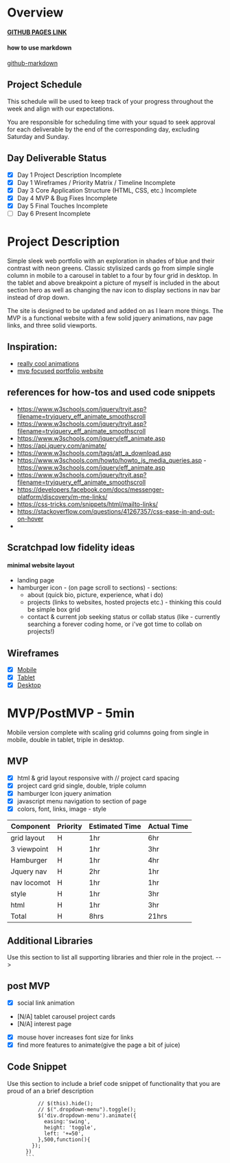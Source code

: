 # **Overview**
#### [GITHUB PAGES LINK](https://rneyrinck.github.io/Portfolio.v.2/)
#### how to use markdown

[github-markdown](https://docs.github.com/en/github/writing-on-github/getting-started-with-writing-and-formatting-on-github/basic-writing-and-formatting-syntax)

<!-- ![image](image file) -->
## Project Schedule
This schedule will be used to keep track of your progress throughout the week and align with our expectations.

You are responsible for scheduling time with your squad to seek approval for each deliverable by the end of the corresponding day, excluding Saturday and Sunday.

## Day	Deliverable	Status
- [X] Day 1	Project Description	Incomplete
- [X] Day 1	Wireframes / Priority Matrix / Timeline	Incomplete
- [x] Day 3	Core Application Structure (HTML, CSS, etc.)	Incomplete
- [x] Day 4	MVP & Bug Fixes	Incomplete
- [x] Day 5	Final Touches	Incomplete
- [ ] Day 6	Present	Incomplete

# Project Description
<!-- Use this section to describe your final project and perhaps any links to relevant sites that help convey the concept and\or functionality. -->
<!-- wireframe link
https://wireframepro.mockflow.com/editor.jsp?editor=on&publicid=M402c233ffc97f52913e260e0995b0e721642946616546&perm=Create&projectid=McU09yYtpnb&spaceid=MOA6OY4EK&ptitle=Untitled&bgcolor=white&category=featured&pcompany=C29ef791ead3348f9a9c8a387dfefb66b#/page/fb6e774339954d88a7dd2315d47dcd01 -->

Simple sleek web portfolio with an exploration in shades of blue and their contrast with neon greens. Classic stylisized cards go from simple single column in mobile to a carousel in tablet to a four by four grid in desktop. In the tablet and above breakpoint a picture of myself is included in the about section hero as well as changing the nav icon to display sections in nav bar instead of drop down. 

The site is designed to be updated and added on as I learn more things. The MVP is a functional website with a few solid jquery animations, nav page  links, and three solid viewports.

## Inspiration:
- [really cool animations](https://caferati.me/)
- [mvp focused portfolio website](https://mattfarley.ca/)

## references for how-tos and used code snippets
- https://www.w3schools.com/jquery/tryit.asp?filename=tryjquery_eff_animate_smoothscroll
- https://www.w3schools.com/jquery/tryit.asp?filename=tryjquery_eff_animate_smoothscroll
- https://www.w3schools.com/jquery/eff_animate.asp
- https://api.jquery.com/animate/
- https://www.w3schools.com/tags/att_a_download.asp
- https://www.w3schools.com/howto/howto_js_media_queries.asp
-https://www.w3schools.com/jquery/eff_animate.asp
- https://www.w3schools.com/jquery/tryit.asp?filename=tryjquery_eff_animate_smoothscroll
- https://developers.facebook.com/docs/messenger-platform/discovery/m-me-links/
- https://css-tricks.com/snippets/html/mailto-links/
- https://stackoverflow.com/questions/41267357/css-ease-in-and-out-on-hover
- 


## Scratchpad low fidelity ideas
  #### minimal website layout
  - landing page 
   - hamburger icon - (on page scroll to sections)
    - sections: 
     - about (quick bio, picture, experience, what i do)
     - projects (links to websites, hosted projects etc.) - thinking this could be simple box grid
     - contact & current job seeking status or collab status (like - currently searching a forever coding home, or i've got time to collab on projects!)

## Wireframes
<!-- Upload images of wireframe to cloudinary and add the link here with a description of the specific wireframe. Do not include the actual image and have it render on the page. -->



- [x] [Mobile](https://s3.amazonaws.com/assets.mockflow.com/app/wireframepro/company/C29ef791ead3348f9a9c8a387dfefb66b/projects/McU09yYtpnb/pages/fb6e774339954d88a7dd2315d47dcd01/image/fb6e774339954d88a7dd2315d47dcd01.png?1643046566743)
- [x] [Tablet](https://s3.amazonaws.com/assets.mockflow.com/app/wireframepro/company/C29ef791ead3348f9a9c8a387dfefb66b/projects/McU09yYtpnb/pages/fb6e774339954d88a7dd2315d47dcd01/image/fb6e774339954d88a7dd2315d47dcd01.png?1643046566743)
- [x] [Desktop](https://s3.amazonaws.com/assets.mockflow.com/app/wireframepro/company/C29ef791ead3348f9a9c8a387dfefb66b/projects/McU09yYtpnb/pages/fb6e774339954d88a7dd2315d47dcd01/image/fb6e774339954d88a7dd2315d47dcd01.png?1643046566743)

<!-- 
Wireframing Resources:

- Mockflow
- Figma
- Time/Priority Matrix
- Link
Include a full list of features that have been prioritized based on the Time and Priority Matix. This involves drawing a a square. In the middle of the square, on the x axis draw a line. The most left part of the line should start with 0hrs and the end of the line should include 2hrs. This line will be used to estimate how much time any one feature will take to complete.

Now draw a vertical line on the y axis. The top of this line should have High and the bottom Low. This line will be used to assign a priority to to each feature you wish to include in the project.

Now create a separate list starting with A and assign it one of the features. Continue to assign each feature a letter. Once complete add each letter to the matrix assigning based on what your feel it's prioirty is an how long it will take to implement. If any one feature takes longer than 2hrs to complete than break it down into smaller tasks and reassign them a new letter.

Once complete tally up the time and determine how long the project will take to complete. Now break those features into MVP and PostMVP so you can guarantee you will have a fully functioning project to demo. -->

# MVP/PostMVP - 5min
<!-- The functionality will then be divided into two separate lists: MPV and PostMVP. Carefully decided what is placed into your MVP as the client will expect this functionality to be implemented upon project completion. -->

Mobile version complete with scaling grid columns going from single in mobile, double in tablet, triple in desktop.



<!-- ## MVP (examples)
- Pull data using google json api
- Render data on page
- Allow user to choose favorites
- Save their choices in firebase
- PostMVP
- Anything else that is not MVP
- Functional Components
Based on the initial logic defined in the previous sections try and breakdown the logic further into smaller components. Try and capture what logic would need to be defined if the game was broken down into the following categories.

Time frames are also key in the development cycle. You have limited time to code all phases of the portfolio. Your estimates can then be used to evalute possibilities based on time needed and the actual time you have before the portfolio must be submitted. It's always best to pad the time by a few hours so that you account for the unknown so add and additional hour or two to each component to play it safe. -->

## MVP
- [x] html & grid layout responsive with \/\/ project card spacing
- [x] project card grid single, double, triple column
- [x] hamburger Icon jquery animation
- [x] javascript menu navigation to section of page
- [x] colors, font, links, image - style

| Component | Priority | Estimated Time |	Actual Time |
|-----------|----------|----------------|-------------|
|grid layout|	H        |	1hr           | 6hr          |
|3 viewpoint|	H        |	1hr           | 3hr          |
|Hamburger  |	H        |	1hr           | 4hr          |
|Jquery nav |	H        |	2hr           | 1hr          |
|nav locomot|	H        |	1hr           | 1hr          |
|style      |	H        |	1hr           | 3hr          |
|html       |	H        |	1hr           | 3hr          |
|Total	    | H	       |  8hrs	        | 21hrs

## Additional Libraries
Use this section to list all supporting libraries and thier role in the project. -->
<!-- taken from project_worksheet#2.md example
Bootstrap
- Navbar: https://getbootstrap.com/docs/4.0/components/navbar/
- Carousel: https://docs.google.com/spreadsheets/d/1-ZlnyCZ-h5ZsVR3nPYxkpS46DVsx8mYcHLlAGAWtPNs/edit#gid=0
- Contact form: https://graygrids.com/php-and-ajax-based-contact-form-for-bootstrap-and-html5/ -->

## post MVP
- [x] social link animation
- [N/A] tablet carousel project cards
- [N/A] interest page 
- [x] mouse hover increases font size for links 
- [x] find more features to animate(give the page a bit of juice)

## Code Snippet
Use this section to include a brief code snippet of functionality that you are proud of an a brief description

```$("#hamburger").click(function () {
          // $(this).hide();
          // $(".dropdown-menu").toggle();  
          $('div.dropdown-menu').animate({
            easing:'swing',
            height: 'toggle',
            left: '+=50',
          },500,function(){
        });
      })
      ```

